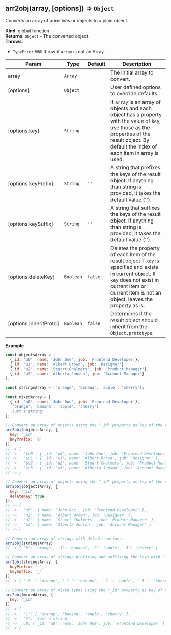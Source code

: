<a name="arr2obj"></a>

## arr2obj(array, [options]) ⇒ <code>Object</code>
Converts an array of primitives or objects to a plain object.

**Kind**: global function  
**Returns**: <code>Object</code> - The converted object.  
**Throws**:

- <code>TypeError</code> Will throw if `array` is not an Array.


| Param | Type | Default | Description |
| --- | --- | --- | --- |
| array | <code>Array</code> |  | The initial array to convert. |
| [options] | <code>Object</code> |  | User defined options to override defaults. |
| [options.key] | <code>String</code> |  | If `array` is an array of objects and each object has a property with the value of `key`, use those as the properties of the result object. By default the index of each item in array is used. |
| [options.keyPrefix] | <code>String</code> | <code>&#x27;&#x27;</code> | A string that prefixes the keys of the result object. If anything than string is provided, it takes the default value (''). |
| [options.keySuffix] | <code>String</code> | <code>&#x27;&#x27;</code> | A string that suffixes the keys of the result object. If anything than string is provided, it takes the default value (''). |
| [options.deleteKey] | <code>Boolean</code> | <code>false</code> | Deletes the property of each item of the result object if `key` is specified and exists in current object. If `key` does not exist in current item or current item is not an object, leaves the property as is. |
| [options.inheritProto] | <code>Boolean</code> | <code>false</code> | Determines if the result object should inherit from the `Object.prototype`. |

**Example**  
```js
const objectsArray = [
  {_id: 'u0', name: 'John Doe', job: 'Frontend Developer'},
  {_id: 'u1', name: 'Albert Brown', job: 'Designer'},
  {_id: 'u2', name: 'Stuart Chalmers', job: 'Product Manager'},
  {_id: 'u3', name: 'Alberta Jonson', job: 'Account Manager'}
];

const stringsArray = ['orange', 'banana', 'apple', 'cherry'];

const mixedArray = [
  {_id: 'u0', name: 'John Doe', job: 'Frontend Developer'},
  ['orange', 'banana', 'apple', 'cherry'],
  'Just a string'
];

// Convert an array of objects using the "_id" property as key of the result object, prefixed with "$" character.
arr2obj(objectsArray, {
  key: '_id',
  keyPrefix: '$'
});
// -> {
// ->   '$u0': { _id: 'u0', name: 'John Doe', job: 'Frontend Developer' },
// ->   '$u1': { _id: 'u1', name: 'Albert Brown', job: 'Designer' },
// ->   '$u2': { _id: 'u2', name: 'Stuart Chalmers', job: 'Product Manager' },
// ->   '$u3': { _id: 'u3', name: 'Alberta Jonson', job: 'Account Manager' }
// -> }

// Convert an array of objects using the "_id" property as key of the result object, and delete it from the result object.
arr2obj(objectsArray, {
  key: '_id',
  deleteKey: true
});
// -> {
// ->   'u0': { name: 'John Doe', job: 'Frontend Developer' },
// ->   'u1': { name: 'Albert Brown', job: 'Designer' },
// ->   'u2': { name: 'Stuart Chalmers', job: 'Product Manager' },
// ->   'u3': { name: 'Alberta Jonson', job: 'Account Manager' }
// -> }

// Convert an array of strings with default options.
arr2obj(stringsArray);
// -> { '0': 'orange', '1': 'banana', '2': 'apple', '3': 'cherry' }

// Convert an array of strings prefixing and suffixing the keys with "_" character.
arr2obj(stringsArray, {
  keyPrefix: '_',
  keySuffix: '_'
});
// -> { '_0_': 'orange', '_1_': 'banana', '_2_': 'apple', '_3_': 'cherry' }

// Convert an array of mixed types using the "_id" property as key of the result object.
arr2obj(mixedArray, {
  key: '_id'
});
// -> {
// ->   '1': [ 'orange', 'banana', 'apple', 'cherry' ],
// ->   '2': 'Just a string',
// ->   u0: { _id: 'u0', name: 'John Doe', job: 'Frontend Developer' }
// -> }
```
